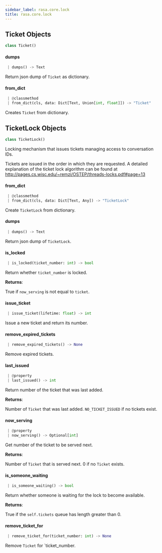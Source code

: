 ```yaml
---
sidebar_label: rasa.core.lock
title: rasa.core.lock
---
```


## Ticket Objects

```python
class Ticket()
```

#### dumps

```python
 | dumps() -> Text
```

Return json dump of `Ticket` as dictionary.

#### from\_dict

```python
 | @classmethod
 | from_dict(cls, data: Dict[Text, Union[int, float]]) -> "Ticket"
```

Creates `Ticket` from dictionary.

## TicketLock Objects

```python
class TicketLock()
```

Locking mechanism that issues tickets managing access to conversation IDs.

Tickets are issued in the order in which they are requested. A detailed
explanation of the ticket lock algorithm can be found at
http://pages.cs.wisc.edu/~remzi/OSTEP/threads-locks.pdf#page=13

#### from\_dict

```python
 | @classmethod
 | from_dict(cls, data: Dict[Text, Any]) -> "TicketLock"
```

Create `TicketLock` from dictionary.

#### dumps

```python
 | dumps() -> Text
```

Return json dump of `TicketLock`.

#### is\_locked

```python
 | is_locked(ticket_number: int) -> bool
```

Return whether `ticket_number` is locked.

**Returns**:

  True if `now_serving` is not equal to `ticket`.

#### issue\_ticket

```python
 | issue_ticket(lifetime: float) -> int
```

Issue a new ticket and return its number.

#### remove\_expired\_tickets

```python
 | remove_expired_tickets() -> None
```

Remove expired tickets.

#### last\_issued

```python
 | @property
 | last_issued() -> int
```

Return number of the ticket that was last added.

**Returns**:

  Number of `Ticket` that was last added. `NO_TICKET_ISSUED` if no
  tickets exist.

#### now\_serving

```python
 | @property
 | now_serving() -> Optional[int]
```

Get number of the ticket to be served next.

**Returns**:

  Number of `Ticket` that is served next. 0 if no `Ticket` exists.

#### is\_someone\_waiting

```python
 | is_someone_waiting() -> bool
```

Return whether someone is waiting for the lock to become available.

**Returns**:

  True if the `self.tickets` queue has length greater than 0.

#### remove\_ticket\_for

```python
 | remove_ticket_for(ticket_number: int) -> None
```

Remove `Ticket` for `ticket_number.

